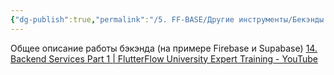 ```yaml
---
{"dg-publish":true,"permalink":"/5. FF-BASE/Другие инструменты/Бекэнды backends/","created":"2024-11-26T15:12:32.761-03:00","updated":"2024-11-26T15:14:10.144-03:00"}
---
```


Общее описание работы бэкэнда (на примере Firebase и Supabase)
[14. Backend Services Part 1 | FlutterFlow University Expert Training - YouTube](https://www.youtube.com/watch?v=6WaPYOHZB2E)
